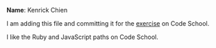 **Name**: Kenrick Chien

I am adding this file and committing it for the [exercise](http://campus.codeschool.com/courses/mastering-github/level/1/section/2/forking-and-cloning) on Code School.

I like the Ruby and JavaScript paths on Code School.
